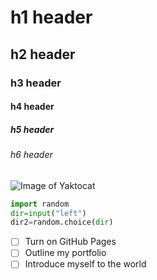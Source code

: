 # h1 header
## h2 header
### h3 header
#### h4 header
##### h5 header
###### h6 header

![Image of Yaktocat](https://octodex.github.com/images/yaktocat.png)

```python
import random
dir=input("left")
dir2=random.choice(dir)
```

- [ ] Turn on GitHub Pages
- [ ] Outline my portfolio
- [ ] Introduce myself to the world

